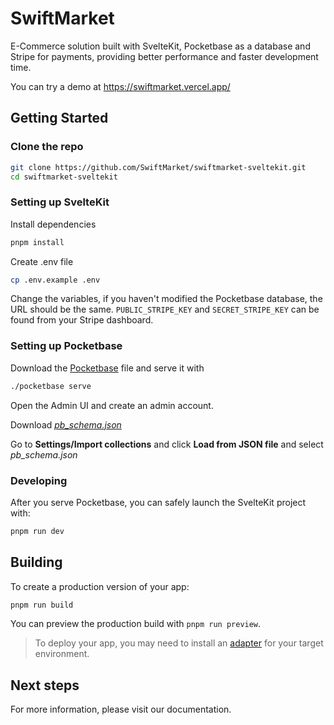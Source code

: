 # SwiftMarket

E-Commerce solution built with SvelteKit, Pocketbase as a database and Stripe for payments, providing better performance and faster development time.

You can try a demo at https://swiftmarket.vercel.app/

## Getting Started

### Clone the repo

```bash
git clone https://github.com/SwiftMarket/swiftmarket-sveltekit.git
cd swiftmarket-sveltekit
```

### Setting up SvelteKit
Install dependencies

```bash
pnpm install
```

Create .env file

```bash
cp .env.example .env
```

Change the variables, if you haven't modified the Pocketbase database, the URL should be the same. `PUBLIC_STRIPE_KEY` and `SECRET_STRIPE_KEY` can be found from your Stripe dashboard.

### Setting up Pocketbase

Download the [Pocketbase](https://pocketbase.io/docs/) file and serve it with

```bash
./pocketbase serve
```

Open the Admin UI and create an admin account.

Download _[pb_schema.json](https://github.com/SwiftMarket/pocketbase_collections/blob/main/pb_schema.json)_

Go to **Settings/Import collections** and click **Load from JSON file** and select _pb_schema.json_

### Developing

After you serve Pocketbase, you can safely launch the SvelteKit project with:

```bash
pnpm run dev
```

## Building

To create a production version of your app:

```bash
pnpm run build
```

You can preview the production build with `pnpm run preview`.

> To deploy your app, you may need to install an [adapter](https://kit.svelte.dev/docs/adapters) for your target environment.

## Next steps

For more information, please visit our documentation.
